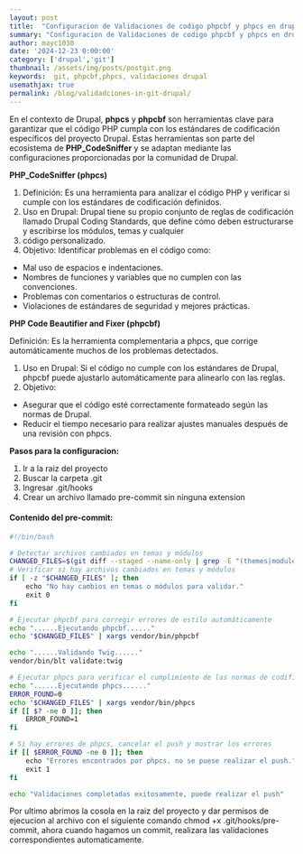 ```yaml
---
layout: post
title:  "Configuracion de Validaciones de codigo phpcbf y phpcs en drupal atraves de git"
summary: "Configuracion de Validaciones de codigo phpcbf y phpcs en drupal atraves de git"
author: mayc1030
date: '2024-12-23 0:00:00'
category: ['drupal','git']
thumbnail: /assets/img/posts/postgit.png
keywords:  git, phpcbf,phpcs, validaciones drupal
usemathjax: true
permalink: /blog/validadciones-in-git-drupal/
---
```


En el contexto de Drupal, **phpcs** y **phpcbf** son herramientas clave para garantizar que el código PHP cumpla con los estándares de codificación específicos del proyecto Drupal. Estas herramientas son parte del ecosistema de **PHP_CodeSniffer** y se adaptan mediante las configuraciones proporcionadas por la comunidad de Drupal.

**PHP_CodeSniffer (phpcs)**

1. Definición: Es una herramienta para analizar el código PHP y verificar si cumple con los estándares de codificación definidos.
2. Uso en Drupal: Drupal tiene su propio conjunto de reglas de codificación llamado Drupal Coding Standards, que define cómo deben estructurarse y escribirse los módulos, temas y cualquier 
3. código personalizado.
4. Objetivo: Identificar problemas en el código como:
 - Mal uso de espacios e indentaciones.
 - Nombres de funciones y variables que no cumplen con las convenciones.
 - Problemas con comentarios o estructuras de control.
 - Violaciones de estándares de seguridad y mejores prácticas.

**PHP Code Beautifier and Fixer (phpcbf)**

Definición: Es la herramienta complementaria a phpcs, que corrige automáticamente muchos de los problemas detectados.
1. Uso en Drupal: Si el código no cumple con los estándares de Drupal, phpcbf puede ajustarlo automáticamente para alinearlo con las reglas.
2. Objetivo:
 - Asegurar que el código esté correctamente formateado según las normas de Drupal.
- Reducir el tiempo necesario para realizar ajustes manuales después de una revisión con phpcs.

**Pasos para la configuracion:**

1. Ir a la raiz del proyecto
2. Buscar la carpeta .git
3. Ingresar .git/hooks
4. Crear un archivo llamado pre-commit sin ninguna extension


#### Contenido del pre-commit:

```sh
#!/bin/bash

# Detectar archivos cambiados en temas y módulos
CHANGED_FILES=$(git diff --staged --name-only | grep -E "(themes|modules)/.*")
# Verificar si hay archivos cambiados en temas y módulos
if [ -z "$CHANGED_FILES" ]; then
    echo "No hay cambios en temas o módulos para validar."
    exit 0
fi

# Ejecutar phpcbf para corregir errores de estilo automáticamente
echo "......Ejecutando phpcbf......"
echo "$CHANGED_FILES" | xargs vendor/bin/phpcbf

echo "......Validando Twig......"
vendor/bin/blt validate:twig

# Ejecutar phpcs para verificar el cumplimiento de las normas de codificación
echo "......Ejecutando phpcs......"
ERROR_FOUND=0
echo "$CHANGED_FILES" | xargs vendor/bin/phpcs
if [[ $? -ne 0 ]]; then
    ERROR_FOUND=1
fi

# Si hay errores de phpcs, cancelar el push y mostrar los errores
if [[ $ERROR_FOUND -ne 0 ]]; then
    echo "Errores encontrados por phpcs. no se puese realizar el push."
    exit 1
fi

echo "Validaciones completadas exitosamente, puede realizar el push"
```

 Por ultimo abrimos la cosola en la raiz del proyecto y dar permisos de ejecucion al archivo con el siguiente comando chmod +x .git/hooks/pre-commit,
 ahora cuando hagamos un commit, realizara las validaciones correspondientes automaticamente.



